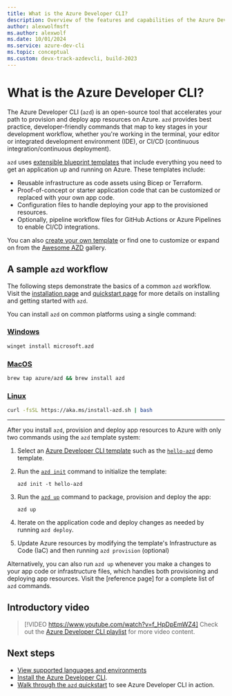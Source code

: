 ```yaml
---
title: What is the Azure Developer CLI?
description: Overview of the features and capabilities of the Azure Developer CLI that helps developers be more productive when building and deploying apps to Azure.
author: alexwolfmsft
ms.author: alexwolf
ms.date: 10/01/2024
ms.service: azure-dev-cli
ms.topic: conceptual
ms.custom: devx-track-azdevcli, build-2023
---
```


# What is the Azure Developer CLI?

The Azure Developer CLI (`azd`) is an open-source tool that accelerates your path to provision and deploy app resources on Azure. `azd` provides best practice, developer-friendly commands that map to key stages in your development workflow, whether you're working in the terminal, your editor or integrated development environment (IDE), or CI/CD (continuous integration/continuous deployment).

 `azd` uses [extensible blueprint templates](./azd-templates.md) that include everything you need to get an application up and running on Azure. These templates include:

- Reusable infrastructure as code assets using Bicep or Terraform.
- Proof-of-concept or starter application code that can be customized or replaced with your own app code.
- Configuration files to handle deploying your app to the provisioned resources.
- Optionally, pipeline workflow files for GitHub Actions or Azure Pipelines to enable CI/CD integrations.

You can also [create your own template](./make-azd-compatible.md?pivots=azd-create) or find one to customize or expand on from the [Awesome AZD](./make-azd-compatible.md?pivots=azd-convert) gallery.

## A sample `azd` workflow

The following steps demonstrate the basics of a common `azd` workflow. Visit the [installation page](azure/developer/azure-developer-cli/install-azd) and [quickstart page](azure/developer/azure-developer-cli/get-started) for more details on installing and getting started with `azd`.

You can install `azd` on common platforms using a single command:

### [Windows](#tab/windows)

```bash
winget install microsoft.azd
```

### [MacOS](#tab/mac)

```bash
brew tap azure/azd && brew install azd
```

### [Linux](#tab/linux)

```bash
curl -fsSL https://aka.ms/install-azd.sh | bash
```

---

After you install `azd`, provision and deploy app resources to Azure with only two commands using the `azd` template system:

1. Select an [Azure Developer CLI template](./azd-templates.md#start-with-an-existing-template) such as the [`hello-azd`](https://github.com/Azure-Samples/hello-azd) demo template.
1. Run the [`azd init`](./get-started.md) command to initialize the template:

    ```azdeveloper
    azd init -t hello-azd
    ```

1. Run the [`azd up`](./get-started.md) command to package, provision and deploy the app:

    ```azdeveloper
    azd up
    ```

1. Iterate on the application code and deploy changes as needed by running `azd deploy`.
1. Update Azure resources by modifying the template's Infrastructure as Code (IaC) and then running `azd provision` (optional)

Alternatively, you can also run `azd up` whenever you make a changes to your app code or infrastructure files, which handles both provisioning and deploying app resources. Visit the [reference page] for a complete list of `azd` commands.

## Introductory video

> [!VIDEO https://www.youtube.com/watch?v=f_HpDpEmWZ4]
Check out the [Azure Developer CLI playlist](https://www.youtube.com/watch?v=_MNndbEPvYQ&list=PLq8oMtzrBmrhdtmthuGO9pOHRUqD-BmWh&index=1) for more video content.

## Next steps

- [View supported languages and environments](./supported-languages-environments.md)
- [Install the Azure Developer CLI](./install-azd.md).
- [Walk through the `azd` quickstart](./get-started.md) to see Azure Developer CLI in action.
